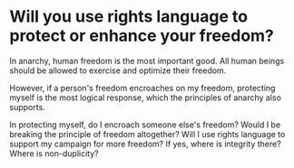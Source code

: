 # Will you use rights language to protect or enhance your freedom?

In anarchy, human freedom is the most important good. All human beings should be allowed to exercise and optimize their freedom.

However, if a person's freedom encroaches on my freedom, protecting myself is the most logical response, which the principles of anarchy also supports.

In protecting myself, do I encroach someone else's freedom? Would I be breaking the principle of freedom altogether? Will I use rights language to support my campaign for more freedom? If yes, where is integrity there? Where is non-duplicity?

